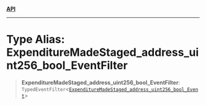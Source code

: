 [**API**](../../../README.md)

***

# Type Alias: ExpenditureMadeStaged\_address\_uint256\_bool\_EventFilter

> **ExpenditureMadeStaged\_address\_uint256\_bool\_EventFilter**: `TypedEventFilter`\<[`ExpenditureMadeStaged_address_uint256_bool_Event`](ExpenditureMadeStaged_address_uint256_bool_Event.md)\>
